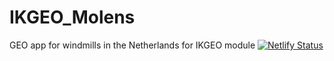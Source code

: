 # IKGEO_Molens
GEO app for windmills in the Netherlands for IKGEO module
[![Netlify Status](https://api.netlify.com/api/v1/badges/d6723394-b0b0-4b72-bb78-4a58201900fe/deploy-status)](https://app.netlify.com/sites/molens-in-nederland/deploys)